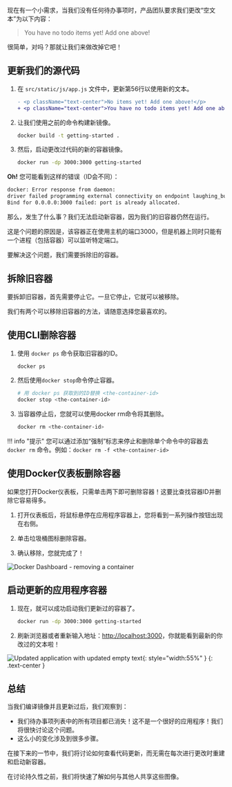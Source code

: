 
<!-- As a small feature request, we've been asked by the product team to
change the "empty text" when we don't have any todo list items. They
would like to transition it to the following: -->
现在有一个小需求，当我们没有任何待办事项时，产品团队要求我们更改“空文本”为以下内容：

> You have no todo items yet! Add one above!

<!-- Pretty simple, right? Let's make the change. -->
很简单，对吗？那就让我们来做改掉它吧！

<!-- ## Updating our Source Code -->
## 更新我们的源代码

<!-- 1. In the `src/static/js/app.js` file, update line 56 to use the new empty text. -->
1. 在 `src/static/js/app.js` 文件中，更新第56行以使用新的文本。

    ```diff
    - <p className="text-center">No items yet! Add one above!</p>
    + <p className="text-center">You have no todo items yet! Add one above!</p>
    ```

<!-- 1. Let's build our updated version of the image, using the same command we used before. -->
2. 让我们使用之前的命令构建新镜像。

    ```bash
    docker build -t getting-started .
    ```

3. 然后，启动更改过代码的新的容器镜像。

    ```bash
    docker run -dp 3000:3000 getting-started
    ```

<!-- **Uh oh!** You probably saw an error like this (the IDs will be different): -->
**Oh!** 您可能看到这样的错误（ID会不同）：

```bash
docker: Error response from daemon: 
driver failed programming external connectivity on endpoint laughing_burnell(bb242b2ca4d67eba76e79474fb36bb5125708ebdabd7f45c8eaf16caaabde9dd): 
Bind for 0.0.0.0:3000 failed: port is already allocated.
```

<!-- So, what happened? We aren't able to start the new container because our old container is still
running. The reason this is a problem is because that container is using the host's port 3000 and
only one process on the machine (containers included) can listen to a specific port. To fix this, 
we need to remove the old container. -->
那么，发生了什么事？我们无法启动新容器，因为我们的旧容器仍然在运行。

这是个问题的原因是，该容器正在使用主机的端口3000，但是机器上同时只能有一个进程（包括容器）可以监听特定端口。

要解决这个问题，我们需要拆除旧的容器。

<!-- ## Replacing our Old Container -->
## 拆除旧容器

<!-- To remove a container, it first needs to be stopped. Once it has stopped, it can be removed. We have two
ways that we can remove the old container. Feel free to choose the path that you're most comfortable with. -->

要拆卸旧容器，首先需要停止它。一旦它停止，它就可以被移除。

我们有两个可以移除旧容器的方法，请随意选择您最喜欢的。

<!-- ### Removing a container using the CLI -->
## 使用CLI删除容器

<!-- 1. Get the ID of the container by using the `docker ps` command. -->
1. 使用 `docker ps` 命令获取旧容器的ID。

    ```bash
    docker ps
    ```

2. 然后使用`docker stop`命令停止容器。

    ```bash
    # 用 docker ps 获取到的ID替换 <the-container-id> 
    docker stop <the-container-id>
    ```

3. 当容器停止后，您就可以使用docker rm命令将其删除。

    ```bash
    docker rm <the-container-id>
    ```

!!! info "提示"
    <!-- You can stop and remove a container in a single command by adding the "force" flag
    to the `docker rm` command. For example: `docker rm -f <the-container-id>` -->
    您可以通过添加“强制”标志来停止和删除单个命令中的容器去 `docker rm` 命令。例如：`docker rm -f <the-container-id>`

<!-- ### Removing a container using the Docker Dashboard -->
## 使用Docker仪表板删除容器

<!-- If you open the Docker dashboard, you can remove a container with two clicks! It's certainly
much easier than having to look up the container ID and remove it. -->
如果您打开Docker仪表板，只需单击两下即可删除容器！这要比查找容器ID并删除它容易得多。

1. 打开仪表板后，将鼠标悬停在应用程序容器上，您将看到一系列操作按钮出现在右侧。

2. 单击垃圾桶图标删除容器。

3. 确认移除，您就完成了！

![Docker Dashboard - removing a container](dashboard-removing-container.png)


<!-- ### Starting our updated app container -->
## 启动更新的应用程序容器

1. 现在，就可以成功启动我们更新过的容器了。

    ```bash
    docker run -dp 3000:3000 getting-started
    ```

1. 刷新浏览器或者重新输入地址：[http://localhost:3000](http://localhost:3000)，你就能看到最新的你改过的文本啦！

![Updated application with updated empty text](todo-list-updated-empty-text.png){: style="width:55%" }
{: .text-center }

<!-- ## Recap -->
## 总结

当我们编译镜像并且更新过后，我们观察到：
- 我们待办事项列表中的所有项目都已消失！这不是一个很好的应用程序！我们将很快讨论这个问题。
- 这么小的变化涉及到很多步骤。

在接下来的一节中，我们将讨论如何查看代码更新，而无需在每次进行更改时重建和启动新容器。

在讨论持久性之前，我们将快速了解如何与其他人共享这些图像。